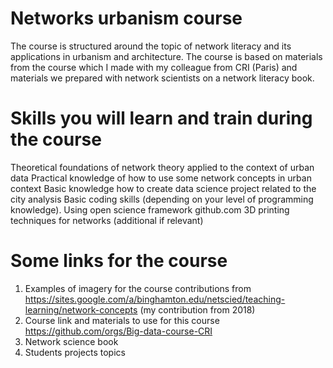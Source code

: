 # Networks urbanism course

The course is structured around the topic of network literacy and its applications in urbanism and architecture. The course is based on materials from the course which I made with my colleague from CRI (Paris) and materials we prepared with network scientists on a network literacy book.      

# Skills you will learn and train during the course 

Theoretical foundations of network theory applied to the context of urban data Practical knowledge of how to use some network concepts in urban context  Basic knowledge how to create data science project related to the city analysis Basic coding skills (depending on your level of programming knowledge).  Using open science framework github.com  3D printing techniques for networks (additional if relevant)  

# Some links for the course 
1. Examples of imagery for the course contributions from https://sites.google.com/a/binghamton.edu/netscied/teaching-learning/network-concepts (my contribution from 2018) 
2. Course link and materials to use for this course https://github.com/orgs/Big-data-course-CRI 
3. Network science book 
4. Students projects topics
